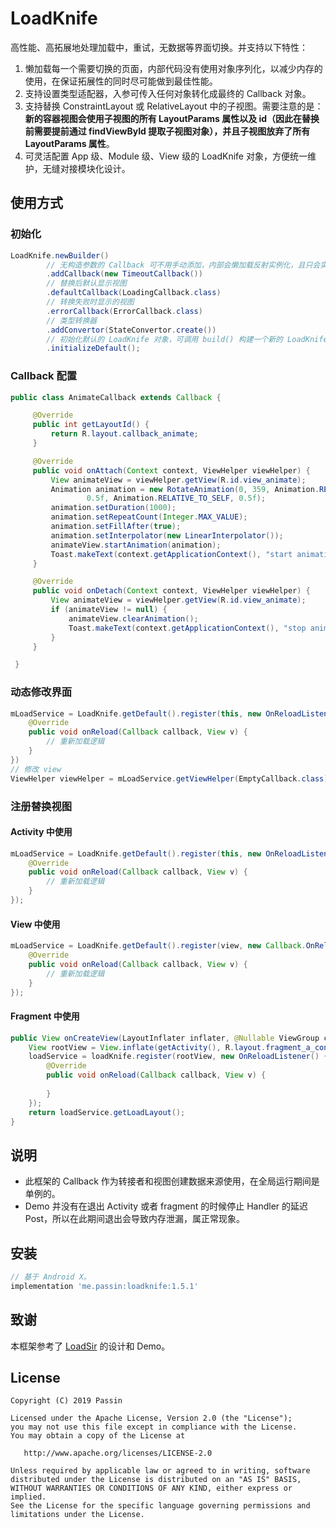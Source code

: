 # LoadKnife

高性能、高拓展地处理加载中，重试，无数据等界面切换。并支持以下特性：

1. 懒加载每一个需要切换的页面，内部代码没有使用对象序列化，以减少内存的使用，在保证拓展性的同时尽可能做到最佳性能。
2. 支持设置类型适配器，入参可传入任何对象转化成最终的 Callback 对象。
3. 支持替换 ConstraintLayout 或 RelativeLayout 中的子视图。需要注意的是：**新的容器视图会使用子视图的所有 LayoutParams 属性以及 id（因此在替换前需要提前通过 findViewById 提取子视图对象），并且子视图放弃了所有 LayoutParams 属性**。
4. 可灵活配置 App 级、Module 级、View 级的 LoadKnife 对象，方便统一维护，无缝对接模块化设计。

## 使用方式

### 初始化

```java
LoadKnife.newBuilder()
        // 无构造参数的 Callback 可不用手动添加，内部会懒加载反射实例化，且只会实例化一次。
        .addCallback(new TimeoutCallback())
        // 替换后默认显示视图
        .defaultCallback(LoadingCallback.class)
        // 转换失败时显示的视图
        .errorCallback(ErrorCallback.class)
        // 类型转换器
        .addConvertor(StateConvertor.create())
        // 初始化默认的 LoadKnife 对象，可调用 build() 构建一个新的 LoadKnife。
        .initializeDefault();
```

### Callback 配置

```java
public class AnimateCallback extends Callback {

     @Override
     public int getLayoutId() {
         return R.layout.callback_animate;
     }

     @Override
     public void onAttach(Context context, ViewHelper viewHelper) {
         View animateView = viewHelper.getView(R.id.view_animate);
         Animation animation = new RotateAnimation(0, 359, Animation.RELATIVE_TO_SELF,
                 0.5f, Animation.RELATIVE_TO_SELF, 0.5f);
         animation.setDuration(1000);
         animation.setRepeatCount(Integer.MAX_VALUE);
         animation.setFillAfter(true);
         animation.setInterpolator(new LinearInterpolator());
         animateView.startAnimation(animation);
         Toast.makeText(context.getApplicationContext(), "start animation", Toast.LENGTH_SHORT).show();
     }

     @Override
     public void onDetach(Context context, ViewHelper viewHelper) {
         View animateView = viewHelper.getView(R.id.view_animate);
         if (animateView != null) {
             animateView.clearAnimation();
             Toast.makeText(context.getApplicationContext(), "stop animation", Toast.LENGTH_SHORT).show();
         }
     }

 }
```

### 动态修改界面

```java
mLoadService = LoadKnife.getDefault().register(this, new OnReloadListener() {
    @Override
    public void onReload(Callback callback, View v) {
        // 重新加载逻辑
    }
})
// 修改 view
ViewHelper viewHelper = mLoadService.getViewHelper(EmptyCallback.class);
```

### 注册替换视图

#### Activity 中使用

```java
mLoadService = LoadKnife.getDefault().register(this, new OnReloadListener() {
    @Override
    public void onReload(Callback callback, View v) {
        // 重新加载逻辑
    }
});
```

#### View 中使用

```java
mLoadService = LoadKnife.getDefault().register(view, new Callback.OnReloadListener() {
    @Override
    public void onReload(Callback callback, View v) {
        // 重新加载逻辑
    }
});

```

#### Fragment 中使用

```java
public View onCreateView(LayoutInflater inflater, @Nullable ViewGroup container, @Nullable Bundle savedInstanceState) {
    View rootView = View.inflate(getActivity(), R.layout.fragment_a_content, null);
    loadService = loadKnife.register(rootView, new OnReloadListener() {
        @Override
        public void onReload(Callback callback, View v) {
            
        }
    });
    return loadService.getLoadLayout();
}
```

## 说明

- 此框架的 Callback 作为转接者和视图创建数据来源使用，在全局运行期间是单例的。
- Demo 并没有在退出 Activity 或者 fragment 的时候停止 Handler 的延迟 Post，所以在此期间退出会导致内存泄漏，属正常现象。

## 安装

```gradle
// 基于 Android X。
implementation 'me.passin:loadknife:1.5.1'
```

## 致谢

本框架参考了 [LoadSir](https://github.com/KingJA/LoadSir) 的设计和 Demo。

## License

    Copyright (C) 2019 Passin

    Licensed under the Apache License, Version 2.0 (the "License");
    you may not use this file except in compliance with the License.
    You may obtain a copy of the License at

       http://www.apache.org/licenses/LICENSE-2.0

    Unless required by applicable law or agreed to in writing, software
    distributed under the License is distributed on an "AS IS" BASIS,
    WITHOUT WARRANTIES OR CONDITIONS OF ANY KIND, either express or implied.
    See the License for the specific language governing permissions and
    limitations under the License.
